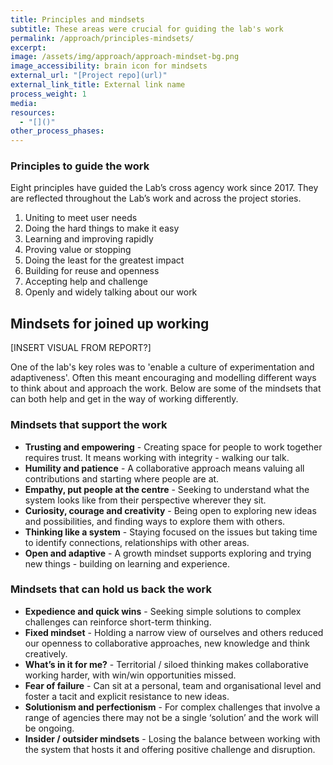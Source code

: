 ```yaml
---
title: Principles and mindsets
subtitle: These areas were crucial for guiding the lab's work
permalink: /approach/principles-mindsets/
excerpt:
image: /assets/img/approach/approach-mindset-bg.png
image_accessibility: brain icon for mindsets
external_url: "[Project repo](url)"
external_link_title: External link name
process_weight: 1
media:
resources:
  - "[]()"
other_process_phases:
---
```


### Principles to guide the work

Eight principles have guided the Lab’s cross agency work since 2017. They are reflected throughout the Lab’s work and across the project stories.

1. Uniting to meet user needs
2. Doing the hard things to make it easy
3. Learning and improving rapidly
4. Proving value or stopping
5. Doing the least for the greatest impact
6. Building for reuse and openness
7. Accepting help and challenge
8. Openly and widely talking about our work

## Mindsets for joined up working

[INSERT VISUAL FROM REPORT?]

One of the lab's key roles was to 'enable a culture of experimentation and adaptiveness'. Often this meant encouraging and modelling different ways to think about and approach the work. Below are some of the mindsets that can both help and get in the way of working differently.

### Mindsets that support the work

* **Trusting and empowering** - Creating space for people to work together requires trust. It means working with integrity - walking our talk.  
* **Humility and patience** - A collaborative approach means valuing all contributions and starting where people are at.  
* **Empathy, put people at the centre** - Seeking to understand what the system looks like from their perspective wherever they sit.  
* **Curiosity, courage and creativity** - Being open to exploring new ideas and possibilities, and finding ways to explore them with others.
* **Thinking like a system** - Staying focused on the issues but taking time to identify connections, relationships with other areas.
* **Open and adaptive** - A growth mindset supports exploring and trying new things - building on learning and experience.

### Mindsets that can hold us back the work

* **Expedience and quick wins** - Seeking simple solutions to complex challenges can reinforce short-term thinking.  
* **Fixed mindset** - Holding a narrow view of ourselves and others reduced our openness to collaborative approaches, new knowledge and think creatively.  
* **What’s in it for me?** - Territorial / siloed thinking makes collaborative working harder, with win/win opportunities missed.  
* **Fear of failure** - Can sit at a personal, team and organisational level and foster a tacit and explicit resistance to new ideas.  
* **Solutionism and perfectionism** - For complex challenges that involve a range of agencies there may not be a single ‘solution’ and the work will be ongoing.
* **Insider / outsider mindsets** - Losing the balance between working with the system that hosts it and offering positive challenge and disruption.
